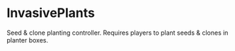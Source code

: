 # InvasivePlants
Seed &amp; clone planting controller. Requires players to plant seeds &amp; clones in planter boxes.
